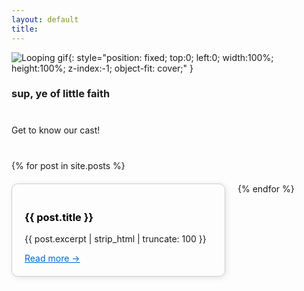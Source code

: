 ```yaml
---
layout: default
title: 
---
```

![Looping gif](/assets/images/output.gif){: style="position: fixed; top:0; left:0; width:100%; height:100%; z-index:-1; object-fit: cover;" }
<h3>sup, ye of little faith</h3> 

<h1><span id="typed"></span></h1>

<p>Get to know our cast!</p>

<!-- Blog Posts -->
<div style="display: flex; flex-wrap: wrap; gap: 20px; margin-top: 40px;">
  {% for post in site.posts %}
    <div style="border: 1px solid #ccc; border-radius: 10px; padding: 20px; width: 300px; box-shadow: 2px 2px 10px rgba(0,0,0,0.1);">
      <h3><a href="{{ post.url }}" style="text-decoration: none; color: black;">{{ post.title }}</a></h3>
      <p>{{ post.excerpt | strip_html | truncate: 100 }}</p>
      <a href="{{ post.url }}" style="color: #0066cc;">Read more →</a>
    </div>
  {% endfor %}
</div>

<!-- Typing animation scripts -->
<script src="https://cdn.jsdelivr.net/npm/typed.js@2.0.12"></script>
<script>
  document.addEventListener("DOMContentLoaded", function() {
    var typed = new Typed('#typed', {
      strings: [
        '<span style="color: white;">Interact.</span>',
        '<span style="color: cyan;">Journal.</span>',
        '<span style="color: red;">Breathe.</span>'
      ],
      typeSpeed: 50,
      backSpeed: 25,
      loop: true,
      html: true
    });
  });

